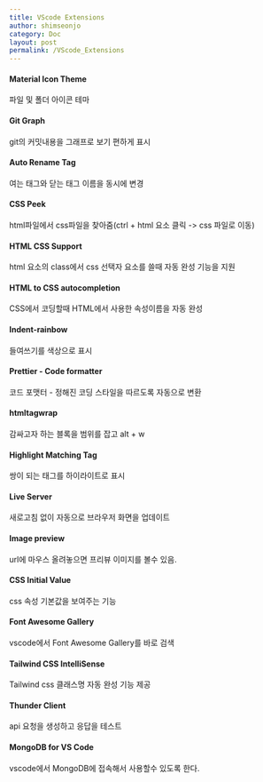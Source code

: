 ```yaml
---
title: VScode Extensions
author: shimseonjo
category: Doc
layout: post
permalink: /VScode_Extensions
---
```


#### Material Icon Theme
파일 및 폴더 아이콘 테마

#### Git Graph
git의 커밋내용을 그래프로 보기 편하게 표시

#### Auto Rename Tag
여는 태그와 닫는 태그 이름을 동시에 변경

#### CSS Peek
html파일에서 css파일을 찾아줌(ctrl + html 요소 클릭 -> css 파일로 이동)

#### HTML CSS Support
html 요소의 class에서 css 선택자 요소를 쓸때 자동 완성 기능을 지원

#### HTML to CSS autocompletion
CSS에서 코딩할때 HTML에서 사용한 속성이름을 자동 완성

#### Indent-rainbow
들여쓰기를 색상으로 표시

#### Prettier - Code formatter
코드 포맷터 - 정해진 코딩 스타일을 따르도록 자동으로 변환

#### htmltagwrap
감싸고자 하는 블록을 범위를 잡고 alt + w

#### Highlight Matching Tag
쌍이 되는 태그를 하이라이트로 표시

#### Live Server
새로고침 없이 자동으로 브라우저 화면을 업데이트

#### Image preview
url에 마우스 올려놓으면 프리뷰 이미지를 볼수 있음.

#### CSS Initial Value
css 속성 기본값을 보여주는 기능 

#### Font Awesome Gallery
vscode에서 Font Awesome Gallery를 바로 검색

#### Tailwind CSS IntelliSense
Tailwind css 클래스명 자동 완성 기능 제공

#### Thunder Client
api 요청을 생성하고 응답을 테스트

#### MongoDB for VS Code
vscode에서 MongoDB에 접속해서 사용할수 있도록 한다.